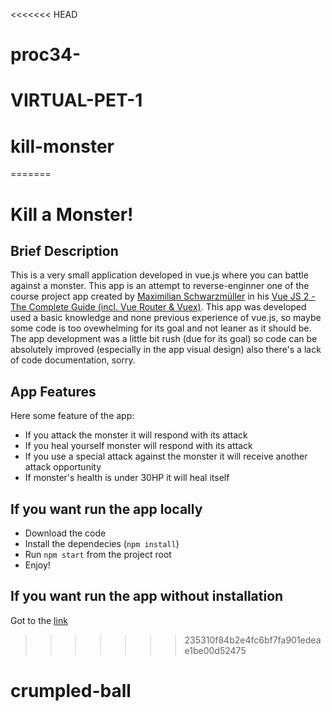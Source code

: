 <<<<<<< HEAD
# proc34-
# VIRTUAL-PET-1
# kill-monster
=======
# Kill a Monster!

## Brief Description

This is a very small application developed in vue.js where you can battle against a monster. This app is an attempt to reverse-enginner one of the course project app created by [Maximilian Schwarzmüller](https://github.com/mschwarzmueller) in his [Vue JS 2 - The Complete Guide (incl. Vue Router & Vuex)](https://www.udemy.com/vuejs-2-the-complete-guide/). This app was developed used a basic knowledge and none previous experience of vue.js, so maybe some code is too ovewhelming for its goal and not leaner as it should be. The app development was a little bit rush (due for its goal) so code can be absolutely improved (especially in the app visual design) also there's a lack of code documentation, sorry.

## App Features

Here some feature of the app:

- If you attack the monster it will respond with its attack
- If you heal yourself monster will respond with its attack
- If you use a special attack against the monster it will receive another attack opportunity
- If monster's health is under 30HP it will heal itself

## If you want run the app locally

- Download the code
- Install the dependecies (`npm install`)
- Run `npm start` from the project root
- Enjoy!

## If you want run the app without installation

Got to the [link](http://stereotyped-measure.surge.sh/)
>>>>>>> 235310f84b2e4fc6bf7fa901edeae1be00d52475
# crumpled-ball

